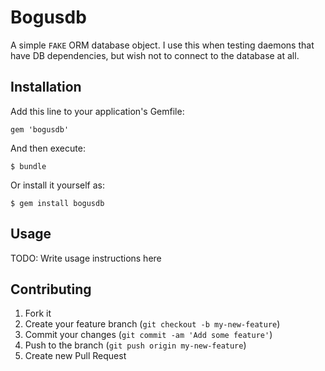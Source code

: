 # Bogusdb

A simple `FAKE` ORM database object.
I use this when testing daemons that have DB dependencies, 
but wish not to connect to the database at all.

## Installation

Add this line to your application's Gemfile:

    gem 'bogusdb'

And then execute:

    $ bundle

Or install it yourself as:

    $ gem install bogusdb

## Usage

TODO: Write usage instructions here

## Contributing

1. Fork it
2. Create your feature branch (`git checkout -b my-new-feature`)
3. Commit your changes (`git commit -am 'Add some feature'`)
4. Push to the branch (`git push origin my-new-feature`)
5. Create new Pull Request
